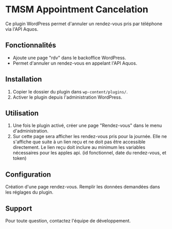 # TMSM Appointment Cancelation

Ce plugin WordPress permet d'annuler un rendez-vous pris par téléphone via l'API Aquos.

## Fonctionnalités

- Ajoute une page "rdv" dans le backoffice WordPress.
- Permet d'annuler un rendez-vous en appelant l'API Aquos.

## Installation

1. Copier le dossier du plugin dans `wp-content/plugins/`.
2. Activer le plugin depuis l'administration WordPress.

## Utilisation

1. Une fois le plugin activé, créer une page "Rendez-vous" dans le menu d'administration.
2. Sur cette page sera afficher les rendez-vous pris pour la journée. Elle ne s'affiche que suite à un lien reçu et ne doit pas être accessible directement. Le lien reçu doit inclure au minimum les variables nécessaires pour les apples api. (id fonctionnel, date du rendez-vous, et token)

## Configuration

Création d'une page rendez-vous.
Remplir les données demandées dans les réglages du plugin.

## Support

Pour toute question, contactez l'équipe de développement.